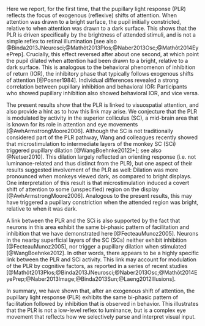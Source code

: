 Here we report, for the first time, that the pupillary light response (PLR) reflects the focus of exogenous (reflexive) shifts of attention. When attention was drawn to a bright surface, the pupil initially constricted, relative to when attention was drawn to a dark surface. This shows that the PLR is driven specifically by the brightness of attended stimuli, and is not a simple reflex to retinal illumination [see also @Binda2013JNeurosci;@Mathôt2013Plos;@Naber2013Osc;@Mathôt2014EyePrep]. Crucially, this effect reversed after about one second, at which point the pupil dilated when attention had been drawn to a bright, relative to a dark surface. This is analogous to the behavioral phenomenon of inhibition of return (IOR), the inhibitory phase that typically follows exogenous shifts of attention [@Posner1984]. Individual differences revealed a strong correlation between pupillary inhibition and behavioral IOR: Participants who showed pupillary inhibition also showed behavioral IOR, and vice versa.

The present results show that the PLR is linked to visuospatial attention, and also provide a hint as to how this link may arise. We conjecture that the PLR is modulated by activity in the superior colliculus (SC), a mid-brain area that is known for its role in attention and eye movements [@AwhArmstrongMoore2006]. Although the SC is not traditionally considered part of the PLR pathway, Wang and colleagues recently showed that microstimulation to intermediate layers of the monkey SC (SCi) triggered pupillary dilation [@WangBoehnke2012]+[; see also @Netser2010]. This dilation largely reflected an orienting response (i.e. not luminance-related and thus distinct from the PLR), but one aspect of their results suggested involvement of the PLR as well: Dilation was more pronounced when monkeys viewed dark, as compared to bright displays. One interpretation of this result is that microstimulation induced a covert shift of attention to some (unspecified) region on the display [@AwhArmstrongMoore2006]. Analogous to the present results, this may have triggered a pupillary constriction when the attended region was bright, relative to when it was dark.

A link between the PLR and the SCi is also supported by the fact that neurons in this area exhibit the same bi-phasic pattern of facilitation and inhibition that we have demonstrated here [@FecteauMunoz2005]. Neurons in the nearby superficial layers of the SC (SCs) neither exhibit inhibition [@FecteauMunoz2005], nor trigger a pupillary dilation when stimulated [@WangBoehnke2012]. In other words, there appears to be a highly specific link between the PLR and SCi activity. This link may account for modulation of the PLR by cognitive factors, as reported in a series of recent studies [@Mathôt2013Plos;@Binda2013JNeurosci;@Naber2013Osc;@Mathôt2014EyePrep;@Naber2013Image;@Binda2013Sun;@Laeng2012Illusions].

In summary, we have shown that, after an exogenous shift of attention, the pupillary light response (PLR) exhibits the same bi-phasic pattern of facilitation followed by inhibition that is observed in behavior. This illustrates that the PLR is not a low-level reflex to luminance, but is a complex eye movement that reflects how we selectively parse and interpret visual input.
